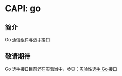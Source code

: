 # CAPI: go

## 简介

Go 通信组件与选手接口

## 敬请期待

Go 选手接口目前还在实验当中，参见：[实验性选手 Go 接口](../../experimental/CAPI/go/)
